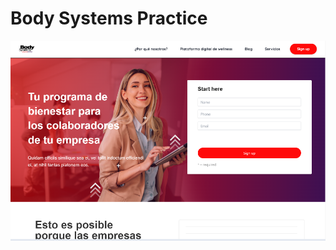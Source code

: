 # Body Systems Practice

![Image text](https://github.com/miguelAngelPG/body-systems-practice/blob/main/src/assets/screens/desktop.png)
